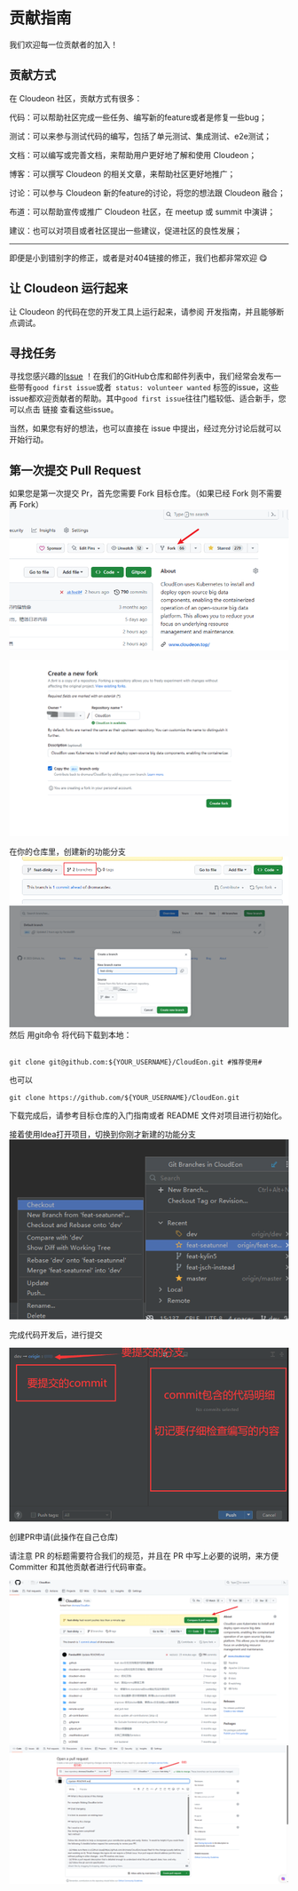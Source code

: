 
# 贡献指南


我们欢迎每一位贡献者的加入！
## 贡献方式

在 Cloudeon 社区，贡献方式有很多：

代码：可以帮助社区完成一些任务、编写新的feature或者是修复一些bug；

测试：可以来参与测试代码的编写，包括了单元测试、集成测试、e2e测试；

文档：可以编写或完善文档，来帮助用户更好地了解和使用 Cloudeon；

博客：可以撰写 Cloudeon 的相关文章，来帮助社区更好地推广；

讨论：可以参与 Cloudeon 新的feature的讨论，将您的想法跟 Cloudeon 融合；

布道：可以帮助宣传或推广 Cloudeon 社区，在 meetup 或 summit 中演讲；

建议：也可以对项目或者社区提出一些建议，促进社区的良性发展；
****

即便是小到错别字的修正，或者是对404链接的修正，我们也都非常欢迎 😋

## 让 Cloudeon 运行起来

让 Cloudeon 的代码在您的开发工具上运行起来，请参阅 开发指南，并且能够断点调试。

## 寻找任务

寻找您感兴趣的[Issue](https://github.com/dromara/CloudEon/issues) ！在我们的GitHub仓库和邮件列表中，我们经常会发布一些带有` good first issue `或者` status: volunteer wanted` 标签的issue，这些issue都欢迎贡献者的帮助。其中`good first issue`往往门槛较低、适合新手，您可以点击 链接 查看这些issue。

当然，如果您有好的想法，也可以直接在 issue 中提出，经过充分讨论后就可以开始行动。


## 第一次提交 Pull Request

如果您是第一次提交 Pr，首先您需要 Fork 目标仓库。（如果已经 Fork 则不需要再 Fork）
![img.png](../images/pr-img.png)

![img_1.png](../images/pr-img_1.png)

在你的仓库里，创建新的功能分支
![img_8.png](../images/pr-img_8.png)
![img_2.png](../images/pr-img_2.png)
然后 用git命令 将代码下载到本地：
```

git clone git@github.com:${YOUR_USERNAME}/CloudEon.git #推荐使用# 
```
也可以 
```
git clone https://github.com/${YOUR_USERNAME}/CloudEon.git
```

下载完成后，请参考目标仓库的入门指南或者 README 文件对项目进行初始化。

接着使用Idea打开项目，切换到你刚才新建的功能分支
![img_6.png](../images/pr-img_6.png)

完成代码开发后，进行提交

![img_5.png](../images/pr-img_5.png)

创建PR申请(此操作在自己仓库)

请注意 PR 的标题需要符合我们的规范，并且在 PR 中写上必要的说明，来方便 Committer 和其他贡献者进行代码审查。

![img_9.png](../images/pr-img_9.png)
![img_7.png](../images/pr-img_7.png)